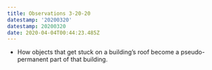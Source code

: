 ```yaml
---
title: Observations 3-20-20
datestamp: '20200320'
datestamp: 20200320
date: 2020-04-04T00:44:23.485Z
---
```

- How objects that get stuck on a building’s roof become a pseudo-permanent part of that building.
